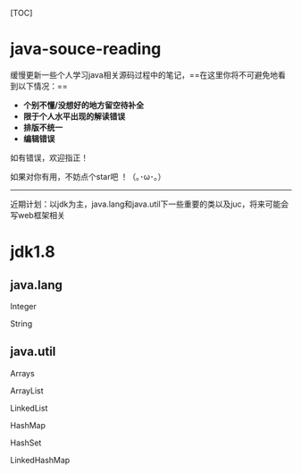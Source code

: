 [TOC]

# java-souce-reading

缓慢更新一些个人学习java相关源码过程中的笔记，==在这里你将不可避免地看到以下情况：==

- **个别不懂/没想好的地方留空待补全**
- **限于个人水平出现的解读错误**
- **排版不统一**
- **编辑错误**

如有错误，欢迎指正！

如果对你有用，不妨点个star吧 ！（｡･ω･｡） 

---

近期计划：以jdk为主，java.lang和java.util下一些重要的类以及juc，将来可能会写web框架相关

# jdk1.8

## java.lang

Integer

String

## java.util

Arrays

ArrayList

LinkedList

HashMap

HashSet

LinkedHashMap

